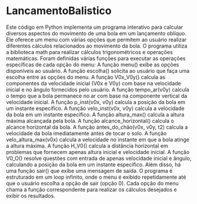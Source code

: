 # LancamentoBalistico
 Este código em Python implementa um programa interativo para calcular diversos aspectos do movimento de uma bola em um lançamento oblíquo. Ele oferece um menu com várias opções que permitem ao usuário realizar diferentes cálculos relacionados ao movimento da bola.  O programa utiliza a biblioteca math para realizar cálculos trigonométricos e operações matemáticas. Foram definidas várias funções para executar as operações específicas de cada opção do menu:  A função menu() exibe as opções disponíveis ao usuário. A função escolha() solicita ao usuário que faça uma escolha entre as opções do menu. A função V0x_V0y() calcula as componentes da velocidade inicial (V0x e V0y) com base na velocidade inicial e no ângulo fornecidos pelo usuário. A função tempo_ar(v0y) calcula o tempo que a bola permanece no ar com base na componente vertical da velocidade inicial. A função p_inst(v0x, v0y) calcula a posição da bola em um instante específico. A função velo_inst(v0x, v0y) calcula a velocidade da bola em um instante específico. A função altura_max() calcula a altura máxima alcançada pela bola. A função alcance_horizontal() calcula o alcance horizontal da bola. A função antes_do_chão(v0x, v0y, t2) calcula a velocidade da bola imediatamente antes de tocar o solo. A função velo_altura_max(v0x) calcula a velocidade no instante em que a bola atinge a altura máxima. A função H_V0() calcula a distância horizontal em problemas que fornecem apenas altura inicial e velocidade inicial. A função V0_O() resolve questões com entrada de apenas velocidade inicial e ângulo, calculando a posição da bola em um instante específico. Além disso, há uma função sair() que exibe uma mensagem de saída.  O programa é estruturado em um loop infinito, onde o menu é exibido repetidamente até que o usuário escolha a opção de sair (opção 0). Cada opção do menu chama a função correspondente para realizar os cálculos desejados e exibir os resultados.
